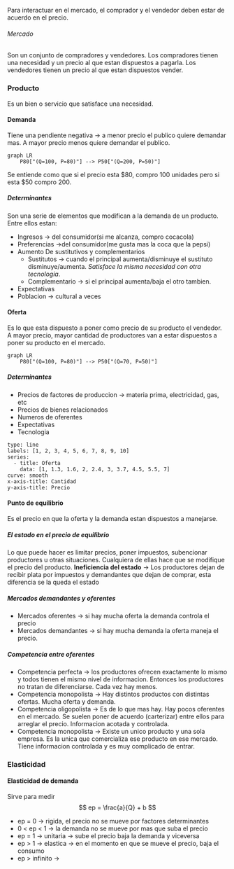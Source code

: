 Para interactuar en el mercado, el comprador y el vendedor deben estar de acuerdo en el precio.
###### Mercado
Son un conjunto de compradores y vendedores. Los compradores tienen una necesidad y un precio al que estan dispuestos a pagarla. Los vendedores tienen un precio al que estan dispuestos vender.
### Producto
Es un bien o servicio que satisface una necesidad.
#### Demanda
Tiene una pendiente negativa -> a menor precio el publico quiere demandar mas. A mayor precio menos quiere demandar el publico.
```mermaid
graph LR
    P80["(Q=100, P=80)"] --> P50["(Q=200, P=50)"]
```
Se entiende como que si el precio esta $80, compro 100 unidades pero si esta $50 compro 200.
##### Determinantes
Son una serie de elementos que modifican a la demanda de un producto. Entre ellos estan:
- Ingresos -> del consumidor(si me alcanza, compro cocacola)
- Preferencias ->del consumidor(me gusta mas la coca que la pepsi)
- Aumento De sustitutivos y complementarios
	- Sustitutos -> cuando el principal aumenta/disminuye el sustituto disminuye/aumenta. *Satisface la misma necesidad con otra tecnologia*.
	- Complementario -> si el principal aumenta/baja el otro tambien.
- Expectativas
- Poblacion -> cultural a veces
#### Oferta
Es lo que esta dispuesto a poner como precio de su producto el vendedor. A mayor precio, mayor cantidad de productores van a estar dispuestos a poner su producto en el mercado.
```mermaid
graph LR
    P80["(Q=100, P=80)"] --> P50["(Q=70, P=50)"]
```
##### Determinantes
- Precios de factores de produccion -> materia prima, electricidad, gas, etc
- Precios de bienes relacionados
- Numeros de oferentes
- Expectativas
- Tecnologia
```chart
type: line
labels: [1, 2, 3, 4, 5, 6, 7, 8, 9, 10]
series:
  - title: Oferta
    data: [1, 1.3, 1.6, 2, 2.4, 3, 3.7, 4.5, 5.5, 7]
curve: smooth
x-axis-title: Cantidad
y-axis-title: Precio
```
#### Punto de equilibrio
Es el precio en que la oferta y la demanda estan dispuestos a manejarse.
##### El estado en el precio de equilibrio
Lo que puede hacer es limitar precios, poner impuestos, subencionar productores u otras situaciones. Cualquiera de ellas hace que se modifique el precio del producto. 
**Ineficiencia del estado** -> Los productores dejan de recibir plata por impuestos y demandantes que dejan de comprar, esta diferencia se la queda el estado 
##### Mercados demandantes y oferentes
- Mercados oferentes -> si hay mucha oferta la demanda controla el precio
- Mercados demandantes -> si hay mucha demanda la oferta maneja el precio.
##### Competencia entre oferentes
- Competencia perfecta -> los productores ofrecen exactamente lo mismo y todos tienen el mismo nivel de informacion. Entonces los productores no tratan de diferenciarse. Cada vez hay menos.
- Competencia monopolista -> Hay distintos productos con distintas ofertas. Mucha oferta y demanda.
- Competencia oligopolista -> Es de lo que mas hay. Hay pocos oferentes en el mercado. Se suelen poner de acuerdo (carterizar) entre ellos para arreglar el precio. Informacion acotada y controlada. 
- Competencia monopolista -> Existe un unico producto y una sola empresa. Es la unica que comercializa ese producto en ese mercado. Tiene informacion controlada y es muy complicado de entrar. 
### Elasticidad
#### Elasticidad de demanda
Sirve para medir
$$
ep = \frac{a}{Q} + b
$$
- ep = 0 -> rigida, el precio no se mueve por factores determinantes
- 0 < ep < 1 -> la demanda no se mueve por mas que suba el precio
- ep = 1 -> unitaria -> sube el precio baja la demanda y viceversa
- ep > 1 -> elastica -> en el momento en que se mueve el precio, baja el consumo
- ep > infinito -> 
